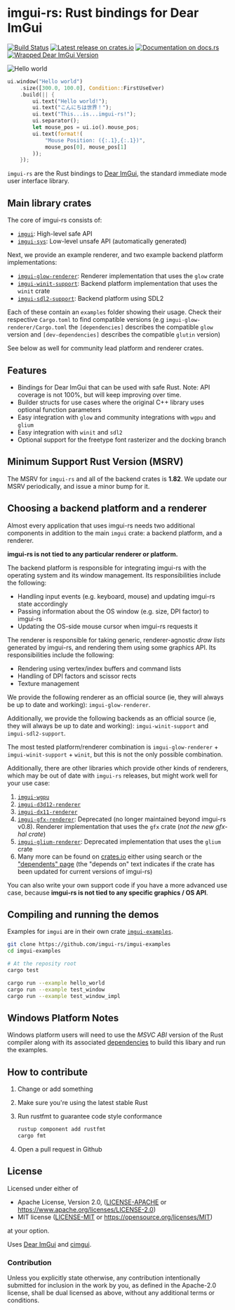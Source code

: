 # imgui-rs: Rust bindings for Dear ImGui

[![Build Status](https://github.com/imgui-rs/imgui-rs/workflows/ci/badge.svg)](https://github.com/imgui-rs/imgui-rs/actions)
[![Latest release on crates.io](https://img.shields.io/crates/v/imgui.svg)](https://crates.io/crates/imgui)
[![Documentation on docs.rs](https://docs.rs/imgui/badge.svg)](https://docs.rs/imgui)
[![Wrapped Dear ImGui Version](https://img.shields.io/badge/Dear%20ImGui%20Version-1.89.2-blue.svg)](https://github.com/ocornut/imgui)

![Hello world](hello_world.png)

```rust
ui.window("Hello world")
    .size([300.0, 100.0], Condition::FirstUseEver)
    .build(|| {
        ui.text("Hello world!");
        ui.text("こんにちは世界！");
        ui.text("This...is...imgui-rs!");
        ui.separator();
        let mouse_pos = ui.io().mouse_pos;
        ui.text(format!(
            "Mouse Position: ({:.1},{:.1})",
            mouse_pos[0], mouse_pos[1]
        ));
    });
```

`imgui-rs` are the Rust bindings to [Dear ImGui](https://github.com/ocornut/imgui), the standard immediate mode user interface library.

## Main library crates

The core of imgui-rs consists of:

- [`imgui`](./imgui): High-level safe API
- [`imgui-sys`](./imgui-sys): Low-level unsafe API (automatically generated)

Next, we provide an example renderer, and two example backend platform implementations:

- [`imgui-glow-renderer`](https://github.com/imgui-rs/imgui-glow-renderer): Renderer implementation that uses the `glow` crate
- [`imgui-winit-support`](https://github.com/imgui-rs/imgui-winit-support): Backend platform implementation that uses the `winit` crate
- [`imgui-sdl2-support`](https://github.com/imgui-rs/imgui-sdl2-support): Backend platform using SDL2

Each of these contain an `examples` folder showing their usage. Check
their respective `Cargo.toml` to find compatible versions (e.g
`imgui-glow-renderer/Cargo.toml` the `[dependencies]` describes the
compatible `glow` version and `[dev-dependencies]` describes the
compatible `glutin` version)

See below as well for community lead platform and renderer crates.

## Features

- Bindings for Dear ImGui that can be used with safe Rust. Note: API coverage
  is not 100%, but will keep improving over time.
- Builder structs for use cases where the original C++ library uses optional
  function parameters
- Easy integration with `glow` and community integrations with `wgpu` and `glium`
- Easy integration with `winit` and `sdl2`
- Optional support for the freetype font rasterizer and the docking branch

## Minimum Support Rust Version (MSRV)

The MSRV for `imgui-rs` and all of the backend crates is **1.82**. We update our MSRV periodically, and issue a minor bump for it.

## Choosing a backend platform and a renderer

Almost every application that uses imgui-rs needs two additional components in
addition to the main `imgui` crate: a backend platform, and a renderer.

**imgui-rs is not tied to any particular renderer or platform.**

The backend platform is responsible for integrating imgui-rs with the operating
system and its window management. Its responsibilities include the following:

- Handling input events (e.g. keyboard, mouse) and updating imgui-rs state
  accordingly
- Passing information about the OS window (e.g. size, DPI factor) to imgui-rs
- Updating the OS-side mouse cursor when imgui-rs requests it

The renderer is responsible for taking generic, renderer-agnostic _draw lists_
generated by imgui-rs, and rendering them using some graphics API. Its
responsibilities include the following:

- Rendering using vertex/index buffers and command lists
- Handling of DPI factors and scissor rects
- Texture management

We provide the following renderer as an official source (ie, they will always be up to date and working): `imgui-glow-renderer`.

Additionally, we provide the following backends as an official source (ie, they will always be up to date and working): `imgui-winit-support` and `imgui-sdl2-support`.

The most tested platform/renderer combination is `imgui-glow-renderer` +
`imgui-winit-support` + `winit`, but this is not the only possible
combination.

Additionally, there are other libraries which provide other kinds of renderers, which may be out of date with `imgui-rs` releases, but might work well for your use case:

1.  [`imgui-wgpu`](https://github.com/Yatekii/imgui-wgpu-rs)
2.  [`imgui-d3d12-renderer`](https://github.com/curldivergence/imgui-d3d12-renderer)
3.  [`imgui-dx11-renderer`](https://github.com/veykril/imgui-dx11-renderer)
4.  [`imgui-gfx-renderer`](https://github.com/imgui-rs/imgui-gfx-renderer): Deprecated (no longer maintained beyond imgui-rs v0.8). Renderer implementation that uses the `gfx` crate (_not the new gfx-hal crate_)
5.  [`imgui-glium-renderer`](https://github.com/imgui-rs/imgui-glium-renderer): Deprecated implementation that uses the `glium` crate
6.  Many more can be found on [crates.io](https://crates.io) either using search or the ["dependents" page](https://crates.io/crates/imgui/reverse_dependencies) (the "depends on" text indicates if the crate has been updated for current versions of imgui-rs)

You can also write your own support code if you have a more advanced use case, because **imgui-rs is not tied to any specific graphics / OS API**.

## Compiling and running the demos

Examples for `imgui` are in their own crate [`imgui-examples`](https://github.com/imgui-rs/imgui-examples).

```bash
git clone https://github.com/imgui-rs/imgui-examples
cd imgui-examples

# At the reposity root
cargo test

cargo run --example hello_world
cargo run --example test_window
cargo run --example test_window_impl
```

## Windows Platform Notes

Windows platform users will need to use the _MSVC ABI_ version of the Rust
compiler along with its associated
[dependencies](https://www.rust-lang.org/en-US/downloads.html#win-foot) to
build this libary and run the examples.

## How to contribute

1. Change or add something
2. Make sure you're using the latest stable Rust
3. Run rustfmt to guarantee code style conformance

   ```bash
   rustup component add rustfmt
   cargo fmt
   ```

4. Open a pull request in Github

## License

Licensed under either of

- Apache License, Version 2.0, ([LICENSE-APACHE](LICENSE-APACHE) or https://www.apache.org/licenses/LICENSE-2.0)
- MIT license ([LICENSE-MIT](LICENSE-MIT) or https://opensource.org/licenses/MIT)

at your option.

Uses [Dear ImGui](https://github.com/ocornut/imgui) and
[cimgui](https://github.com/cimgui/cimgui).

### Contribution

Unless you explicitly state otherwise, any contribution intentionally submitted
for inclusion in the work by you, as defined in the Apache-2.0 license, shall
be dual licensed as above, without any additional terms or conditions.
